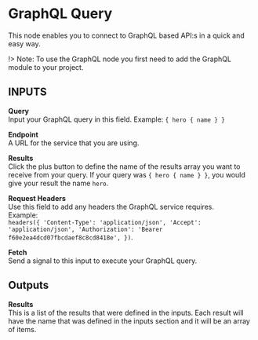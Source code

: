 # GraphQL Query

This node enables you to connect to GraphQL based API:s in a quick and easy way.

!> Note: To use the GraphQL node you first need to add the GraphQL module to your project.

## INPUTS

**Query**  
Input your GraphQL query in this field. Example: `{ hero { name } }`

**Endpoint**  
A URL for the service that you are using.

**Results**  
Click the plus button to define the name of the results array you want to receive from your query. If your query was `{ hero { name } }`, you would give your result the name `hero`.

**Request Headers**  
Use this field to add any headers the GraphQL service requires.  
Example:  
`headers({ 'Content-Type': 'application/json', 'Accept': 'application/json', 'Authorization': 'Bearer f60e2ea4dcd07fbcdaef8c8cd8418e', })`.

**Fetch**  
Send a signal to this input to execute your GraphQL query.

## Outputs

**Results**  
This is a list of the results that were defined in the inputs. Each result will have the name that was defined in the inputs section and it will be an array of items.
